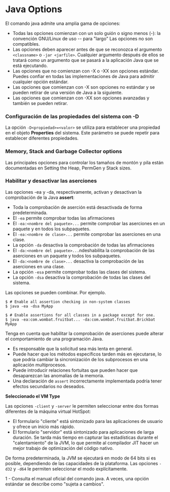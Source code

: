 # Java Options

El comando java admite una amplia gama de opciones:

* Todas las opciones comienzan con un solo guión o signo menos (-): la convención GNU/Linux de uso -- para "largo" Las opciones no son compatibles.
* Las opciones deben aparecer antes de que se reconozca el argumento `<classname>` o `-jar <jarfile>`. Cualquier argumento después de ellos se tratará como un argumento que se pasará a la aplicación Java que se está ejecutando.
* Las opciones que no comienzan con -X o -XX son opciones estándar. Puedes confiar en todas las implementaciones de Java para admitir cualquier opción estándar.
* Las opciones que comienzan con -X son opciones no estándar y se pueden retirar de una versión de Java a la siguiente. 
* Las opciones que comienzan con -XX son opciones avanzadas y también se pueden retirar.

### Configuración de las propiedades del sistema con -D

La opción `-D<propiedad>=<valor>` se utiliza para establecer una propiedad en el objeto **Properties** del sistema. Este parámetro se puede repetir para establecer diferentes propiedades.

### Memory, Stack and Garbage Collector options

Las principales opciones para controlar los tamaños de montón y pila están documentadas en Setting the Heap, PermGen y Stack sizes.

### Habilitar y desactivar las aserciones

Las opciones -ea y -da, respectivamente, activan y desactivan la comprobación de la Java **assert**:

* Toda la comprobación de aserción está desactivada de forma predeterminada.
* El `-ea` permite comprobar todas las afirmaciones
* El `-ea:<nombre del paquete>...` permite comprobar las aserciones en un paquete y en todos los subpaquetes.
* El `-ea:<nombre de clase>...` permite comprobar las aserciones en una clase.
* La opción `-da` desactiva la comprobación de todas las afirmaciones
* El `-da:<nombre del paquete>...`ndeshabilita la comprobación de las aserciones en un paquete y todos los subpaquetes. 
* El `-da:<nombre de clase>...` desactiva la comprobación de las aserciones en una clase.
* La opción `-esa` permite comprobar todas las clases del sistema.
* La opción `-dsa` desactiva la comprobación de todas las clases del sistema.

Las opciones se pueden combinar. Por ejemplo.

```clickhouse
$ # Enable all assertion checking in non-system classes
$ java -ea -dsa MyApp
    
$ # Enable assertions for all classes in a package except for one.
$ java -ea:com.wombat.fruitbat... -da:com.wombat.fruitbat.Brickbat MyApp
```

Tenga en cuenta que habilitar la comprobación de aserciones puede alterar el comportamiento de una programación Java.

* Es responsable que la solicitud sea más lenta en general.
* Puede hacer que los métodos específicos tarden más en ejecutarse, lo que podría cambiar la sincronización de los subprocesos en una aplicación multiprocesos.
* Puede introducir relaciones fortuitas que pueden hacer que desaparezcan las anomalías de la memoria.
* Una declaración de `assert` incorrectamente implementada podría tener efectos secundarios no deseados.

**Seleccionado el VM Type**

Las opciones `-client` y `-server` le permiten seleccionar entre dos formas diferentes de la máquina virtual HotSpot:

* El formulario "cliente" está sintonizado para las aplicaciones de usuario y ofrece un inicio más rápido.
* El formulario "servidor" está sintonizado para aplicaciones de larga duración. Se tarda más tiempo en capturar las estadísticas durante el "calentamiento" de la JVM, lo que permite al compilador JIT hacer un mejor trabajo de optimización del código nativo.

De forma predeterminada, la JVM se ejecutará en modo de 64 bits si es posible, dependiendo de las capacidades de la plataforma. Las opciones `-d32` y `-d64` le permiten seleccionar el modo explícitamente.

1 - Consulta el manual oficial del comando java. A veces, una opción estándar se describe como "sujeta a cambios".